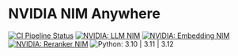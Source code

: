 # NVIDIA NIM Anywhere

[![CI Pipeline Status](https://github.com/nvidia/nim-anywhere/actions/workflows/ci.yml/badge.svg?query=branch%3Amain)](https://github.com/NVIDIA/nim-anywhere/actions/workflows/ci.yml?query=branch%3Amain)
[![NVIDIA: LLM NIM](https://img.shields.io/badge/NVIDIA-LLM%20NIM-green?logo=nvidia&logoColor=white&color=%2376B900)](https://www.nvidia.com/en-us/ai/)
[![NVIDIA: Embedding NIM](https://img.shields.io/badge/NVIDIA-Embedding%20NIM-green?logo=nvidia&logoColor=white&color=%2376B900)](https://www.nvidia.com/en-us/ai/)
[![NVIDIA: Reranker NIM](https://img.shields.io/badge/NVIDIA-Reranker%20NIM-green?logo=nvidia&logoColor=white&color=%2376B900)](https://www.nvidia.com/en-us/ai/)
![Python: 3.10 | 3.11 | 3.12](https://img.shields.io/badge/Python-3.10%20|%203.11%20|%203.12-yellow?logo=python&logoColor=white&color=%23ffde57)


